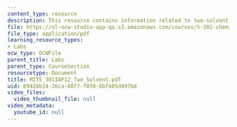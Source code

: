 ```yaml
---
content_type: resource
description: This resource contains information related to two-solvent crystal handout.
file: https://ol-ocw-studio-app-qa.s3.amazonaws.com/courses/5-301-chemistry-laboratory-techniques-january-iap-2012/6942bb2426ca88f7f8f06bf405d497bd_MIT5_301IAP12_Two_Solvent.pdf
file_type: application/pdf
learning_resource_types:
- Labs
ocw_type: OCWFile
parent_title: Labs
parent_type: CourseSection
resourcetype: Document
title: MIT5_301IAP12_Two_Solvent.pdf
uid: 6942bb24-26ca-88f7-f8f0-6bf405d497bd
video_files:
  video_thumbnail_file: null
video_metadata:
  youtube_id: null
---
```

